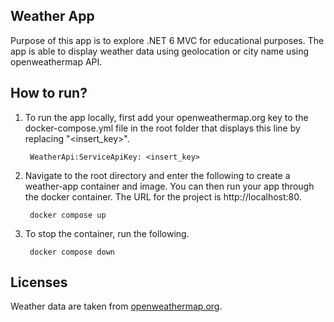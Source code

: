 ## Weather App
Purpose of this app is to explore .NET 6 MVC for educational purposes. The app is able to display weather data using geolocation or city name using openweathermap API.

## How to run?
1. To run the app locally, first add your openweathermap.org key to the docker-compose.yml file in the root folder that displays this line by replacing "<insert_key>".
    
        WeatherApi:ServiceApiKey: <insert_key>

2. Navigate to the root directory and enter the following to create a weather-app container and image. You can then run your app through the docker container. The URL for the project is http://localhost:80.

        docker compose up

3. To stop the container, run the following.

        docker compose down

## Licenses
Weather data are taken from [openweathermap.org](https://openweathermap.org/faq).